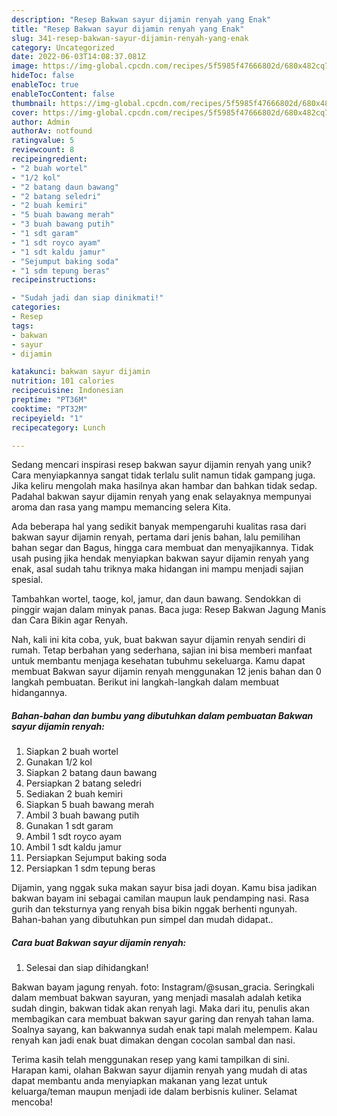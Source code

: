 ```yaml
---
description: "Resep Bakwan sayur dijamin renyah yang Enak"
title: "Resep Bakwan sayur dijamin renyah yang Enak"
slug: 341-resep-bakwan-sayur-dijamin-renyah-yang-enak
category: Uncategorized
date: 2022-06-03T14:08:37.081Z
image: https://img-global.cpcdn.com/recipes/5f5985f47666802d/680x482cq70/bakwan-sayur-dijamin-renyah-foto-resep-utama.jpg
hideToc: false
enableToc: true
enableTocContent: false
thumbnail: https://img-global.cpcdn.com/recipes/5f5985f47666802d/680x482cq70/bakwan-sayur-dijamin-renyah-foto-resep-utama.jpg
cover: https://img-global.cpcdn.com/recipes/5f5985f47666802d/680x482cq70/bakwan-sayur-dijamin-renyah-foto-resep-utama.jpg
author: Admin
authorAv: notfound
ratingvalue: 5
reviewcount: 8
recipeingredient:
- "2 buah wortel"
- "1/2 kol"
- "2 batang daun bawang"
- "2 batang seledri"
- "2 buah kemiri"
- "5 buah bawang merah"
- "3 buah bawang putih"
- "1 sdt garam"
- "1 sdt royco ayam"
- "1 sdt kaldu jamur"
- "Sejumput baking soda"
- "1 sdm tepung beras"
recipeinstructions:

- "Sudah jadi dan siap dinikmati!"
categories:
- Resep
tags:
- bakwan
- sayur
- dijamin

katakunci: bakwan sayur dijamin 
nutrition: 101 calories
recipecuisine: Indonesian
preptime: "PT36M"
cooktime: "PT32M"
recipeyield: "1"
recipecategory: Lunch

---
```





Sedang mencari inspirasi resep bakwan sayur dijamin renyah yang unik? Cara menyiapkannya sangat tidak terlalu sulit namun tidak gampang juga. Jika keliru mengolah maka hasilnya akan hambar dan bahkan tidak sedap. Padahal bakwan sayur dijamin renyah yang enak selayaknya mempunyai aroma dan rasa yang mampu memancing selera Kita.





Ada beberapa hal yang sedikit banyak mempengaruhi kualitas rasa dari bakwan sayur dijamin renyah, pertama dari jenis bahan, lalu pemilihan bahan segar dan Bagus, hingga cara membuat dan menyajikannya. Tidak usah pusing jika hendak menyiapkan bakwan sayur dijamin renyah yang enak,      asal sudah tahu triknya maka hidangan ini mampu menjadi sajian spesial.














Tambahkan wortel, taoge, kol, jamur, dan daun bawang. Sendokkan di pinggir wajan dalam minyak panas. Baca juga: Resep Bakwan Jagung Manis dan Cara Bikin agar Renyah.






Nah, kali ini kita coba, yuk, buat bakwan sayur dijamin renyah sendiri di rumah. Tetap berbahan yang sederhana, sajian ini bisa memberi manfaat untuk membantu menjaga kesehatan tubuhmu sekeluarga. Kamu dapat membuat Bakwan sayur dijamin renyah menggunakan 12 jenis bahan dan 0 langkah pembuatan. Berikut ini langkah-langkah dalam membuat hidangannya.

<!--inarticleads1-->

##### Bahan-bahan dan bumbu yang dibutuhkan dalam pembuatan Bakwan sayur dijamin renyah:

1. Siapkan 2 buah wortel
1. Gunakan 1/2 kol
1. Siapkan 2 batang daun bawang
1. Persiapkan 2 batang seledri
1. Sediakan 2 buah kemiri
1. Siapkan 5 buah bawang merah
1. Ambil 3 buah bawang putih
1. Gunakan 1 sdt garam
1. Ambil 1 sdt royco ayam
1. Ambil 1 sdt kaldu jamur
1. Persiapkan Sejumput baking soda
1. Persiapkan 1 sdm tepung beras


Dijamin, yang nggak suka makan sayur bisa jadi doyan. Kamu bisa jadikan bakwan bayam ini sebagai camilan maupun lauk pendamping nasi. Rasa gurih dan teksturnya yang renyah bisa bikin nggak berhenti ngunyah. Bahan-bahan yang dibutuhkan pun simpel dan mudah didapat.. 

<!--inarticleads2-->

##### Cara buat Bakwan sayur dijamin renyah:


1. Selesai dan siap dihidangkan!

Bakwan bayam jagung renyah. foto: Instagram/@susan_gracia. Seringkali dalam membuat bakwan sayuran, yang menjadi masalah adalah ketika sudah dingin, bakwan tidak akan renyah lagi. Maka dari itu, penulis akan membagikan cara membuat bakwan sayur garing dan renyah tahan lama. Soalnya sayang, kan bakwannya sudah enak tapi malah melempem. Kalau renyah kan jadi enak buat dimakan dengan cocolan sambal dan nasi. 

Terima kasih telah menggunakan resep yang kami tampilkan di sini. Harapan kami, olahan Bakwan sayur dijamin renyah yang mudah di atas dapat membantu anda menyiapkan makanan yang lezat untuk keluarga/teman maupun menjadi ide dalam berbisnis kuliner. Selamat mencoba!
